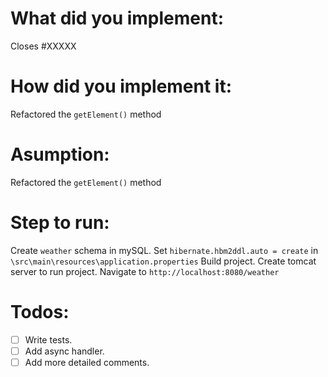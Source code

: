 # What did you implement:

Closes #XXXXX

# How did you implement it:

Refactored the `getElement()` method

# Asumption:

Refactored the `getElement()` method

# Step to run:

Create `weather` schema in mySQL.
Set `hibernate.hbm2ddl.auto = create` in `\src\main\resources\application.properties`
Build project.
Create tomcat server to run project.
Navigate to `http://localhost:8080/weather`

# Todos:

 - [ ] Write tests.
 - [ ] Add async handler.
 - [ ] Add more detailed comments.